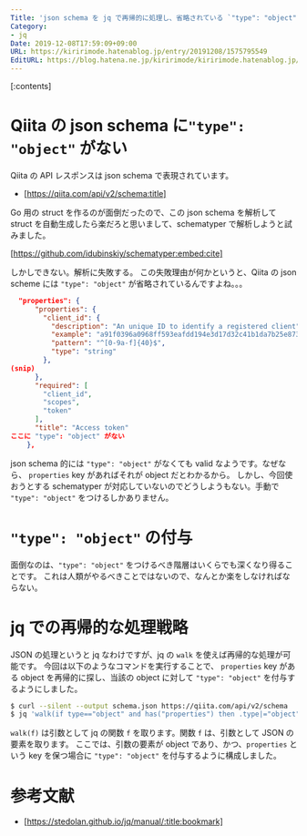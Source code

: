 ```yaml
---
Title: 'json schema を jq で再帰的に処理し、省略されている `"type": "object"` を付与する'
Category:
- jq
Date: 2019-12-08T17:59:09+09:00
URL: https://kiririmode.hatenablog.jp/entry/20191208/1575795549
EditURL: https://blog.hatena.ne.jp/kiririmode/kiririmode.hatenablog.jp/atom/entry/26006613478594339
---
```



[:contents]

# Qiita の json schema に`"type": "object"` がない

Qiita の API レスポンスは json schema で表現されています。

- [https://qiita.com/api/v2/schema:title]

Go 用の struct を作るのが面倒だったので、この json schema を解析して struct を自動生成したら楽だろと思いまして、schematyper で解析しようと試みました。

[https://github.com/idubinskiy/schematyper:embed:cite]

しかしできない。解析に失敗する。
この失敗理由が何かというと、Qiita の json scheme には `"type": "object"` が省略されているんですよね。。。

```json
  "properties": {
      "properties": {
        "client_id": {
          "description": "An unique ID to identify a registered client",
          "example": "a91f0396a0968ff593eafdd194e3d17d32c41b1da7b25e873b42e9058058cd9d",
          "pattern": "^[0-9a-f]{40}$",
          "type": "string"
        },
(snip)
      },
      "required": [
        "client_id",
        "scopes",
        "token"
      ],
      "title": "Access token"
ここに "type": "object" がない
    },
```

json schema 的には `"type": "object"` がなくても valid なようです。なぜなら、 `properties` key があればそれが object だとわかるから。
しかし、今回使おうとする schematyper が対応していないのでどうしようもない。手動で `"type": "object"` をつけるしかありません。

# `"type": "object"` の付与

面倒なのは、`"type": "object"` をつけるべき階層はいくらでも深くなり得ることです。
これは人類がやるべきことではないので、なんとか楽をしなければならない。

# jq での再帰的な処理戦略

JSON の処理というと jq なわけですが、jq の `walk` を使えば再帰的な処理が可能です。
今回は以下のようなコマンドを実行することで、 `properties` key がある object を再帰的に探し、当該の object に対して `"type": "object"` を付与するようにしました。

```bash
$ curl --silent --output schema.json https://qiita.com/api/v2/schema
$ jq 'walk(if type=="object" and has("properties") then .type|="object" else . end)' schema.json
```

`walk(f)` は引数として jq の関数 `f` を取ります。関数 `f` は、引数として JSON の要素を取ります。
ここでは、引数の要素が object であり、かつ、`properties` という key を保つ場合に `"type": "object"` を付与するように構成しました。

# 参考文献

- [https://stedolan.github.io/jq/manual/:title:bookmark]

